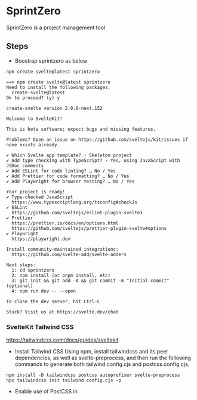 # SprintZero
SprintZero is a project management tool

## Steps

* Boostrap sprintzero as below
```
npm create svelte@latest sprintzero

```


```
==> npm create svelte@latest sprintzero
Need to install the following packages:
  create-svelte@latest
Ok to proceed? (y) y

create-svelte version 2.0.0-next.152

Welcome to SvelteKit!

This is beta software; expect bugs and missing features.

Problems? Open an issue on https://github.com/sveltejs/kit/issues if none exists already.

✔ Which Svelte app template? › Skeleton project
✔ Add type checking with TypeScript? › Yes, using JavaScript with JSDoc comments
✔ Add ESLint for code linting? … No / Yes
✔ Add Prettier for code formatting? … No / Yes
✔ Add Playwright for browser testing? … No / Yes

Your project is ready!
✔ Type-checked JavaScript
  https://www.typescriptlang.org/tsconfig#checkJs
✔ ESLint
  https://github.com/sveltejs/eslint-plugin-svelte3
✔ Prettier
  https://prettier.io/docs/en/options.html
  https://github.com/sveltejs/prettier-plugin-svelte#options
✔ Playwright
  https://playwright.dev

Install community-maintained integrations:
  https://github.com/svelte-add/svelte-adders

Next steps:
  1: cd sprintzero
  2: npm install (or pnpm install, etc)
  3: git init && git add -A && git commit -m "Initial commit" (optional)
  4: npm run dev -- --open

To close the dev server, hit Ctrl-C

Stuck? Visit us at https://svelte.dev/chat
```


### SvelteKit Tailwind CSS 

https://tailwindcss.com/docs/guides/sveltekit

* Install Tailwind CSS
Using npm, install tailwindcss and its peer dependencies, as well as svelte-preprocess, and then run the following commands to generate both tailwind.config.cjs and postcss.config.cjs.

```
npm install -D tailwindcss postcss autoprefixer svelte-preprocess
npx tailwindcss init tailwind.config.cjs -p
```

* Enable use of PostCSS in <style> blocks
In your svelte.config.js file, import svelte-preprocess and configure it to process <style> blocks as PostCSS.

```
import preprocess from "svelte-preprocess";

const config = {
  preprocess: [
    preprocess({
      postcss: true,
    }),
  ],
}
```

* Configure your template paths
Add the paths to all of your template files in your tailwind.config.cjs file.

```
/** @type {import('tailwindcss').Config} */ 
module.exports = {
  content: ['./src/**/*.{html,js,svelte,ts}'],
  theme: {
    extend: {}
  },
  plugins: []
};
```

* Add the Tailwind directives to your CSS
Create a ./src/app.css file and add the @tailwind directives for each of Tailwind’s layers.

```
@tailwind base;
@tailwind components;
@tailwind utilities;
```


* Import the CSS file
Create a ./src/routes/__layout.svelte file and import the newly-created app.css file.

```
__layout.svelte

<script>
  import "../app.css";
</script>

<slot />
```s






